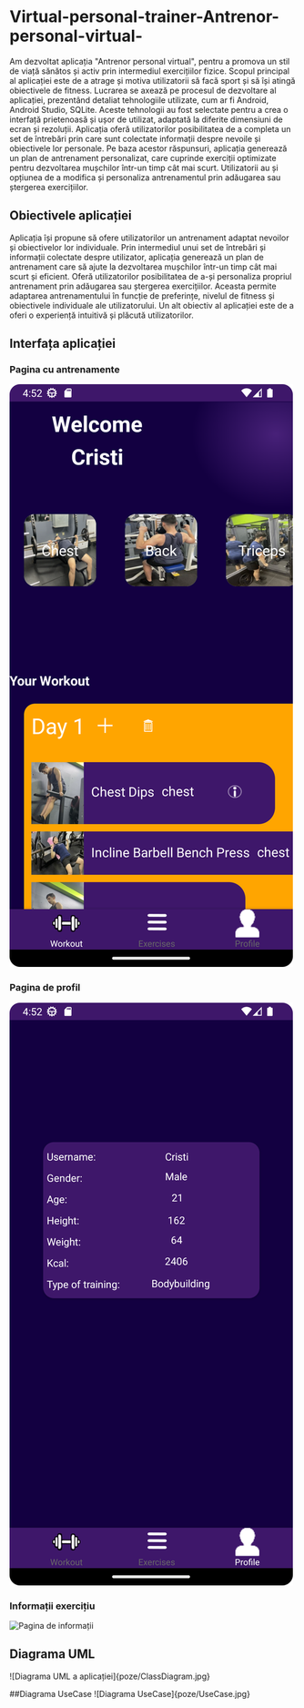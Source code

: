 # Virtual-personal-trainer-Antrenor-personal-virtual-

Am dezvoltat aplicația "Antrenor personal virtual", pentru a promova un stil de viață sănătos și activ prin intermediul exercițiilor fizice. Scopul principal al aplicației este de a atrage și motiva utilizatorii să facă sport și să își atingă obiectivele de fitness.
Lucrarea se axează pe procesul de dezvoltare al aplicației, prezentând detaliat tehnologiile utilizate, cum ar fi Android, Android Studio, SQLite. Aceste tehnologii au fost selectate pentru a crea o interfață prietenoasă și ușor de utilizat, adaptată la diferite dimensiuni de ecran și rezoluții.
Aplicația oferă utilizatorilor posibilitatea de a completa un set de întrebări prin care sunt colectate informații despre nevoile și obiectivele lor personale. Pe baza acestor răspunsuri, aplicația generează un plan de antrenament personalizat, care cuprinde exerciții optimizate pentru dezvoltarea mușchilor într-un timp cât mai scurt. Utilizatorii au și opțiunea de a modifica și personaliza antrenamentul prin adăugarea sau ștergerea exercițiilor.

## Obiectivele aplicației
Aplicația își propune să ofere utilizatorilor un antrenament adaptat nevoilor și obiectivelor lor individuale. Prin intermediul unui set de întrebări și informații colectate despre utilizator, aplicația generează un plan de antrenament care să ajute la dezvoltarea mușchilor într-un timp cât mai scurt și eficient. Oferă utilizatorilor posibilitatea de a-și personaliza propriul antrenament prin adăugarea sau ștergerea exercițiilor. Aceasta permite adaptarea antrenamentului în funcție de preferințe, nivelul de fitness și obiectivele individuale ale utilizatorului.
Un alt obiectiv al aplicației este de a oferi o experiență intuitivă și plăcută utilizatorilor. 

## Interfața aplicației

### Pagina cu antrenamente
![Fereastra principală](poze/MainAct.png)

### Pagina de profil
![Pagina de profil](poze/ProfileAct.png)

### Informații exercițiu
![Pagina de informații](poze/ExerciseAct.png)

## Diagrama UML
![Diagrama UML a aplicației]{poze/ClassDiagram.jpg}

##Diagrama UseCase
![Diagrama UseCase]{poze/UseCase.jpg}
